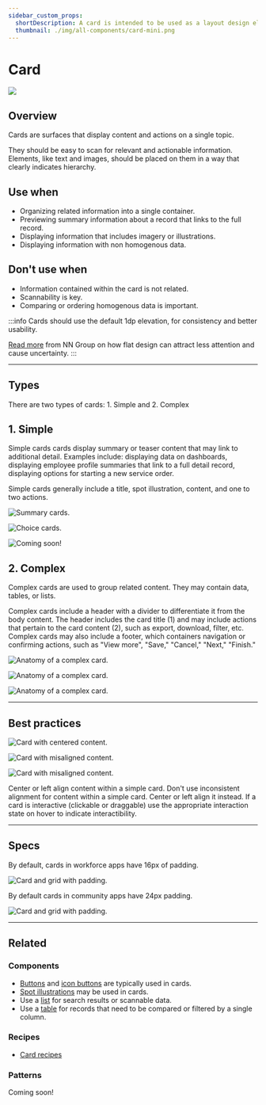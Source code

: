 ```yaml
---
sidebar_custom_props:
  shortDescription: A card is intended to be used as a layout design element to help group related content together into sections.
  thumbnail: ./img/all-components/card-mini.png
---
```


# Card

<ComponentVisual storybookUrl="https://forge.tylerdev.io/main/?path=/docs/components-card--docs">

![](./images/card.png)

</ComponentVisual>

## Overview

Cards are surfaces that display content and actions on a single topic.

They should be easy to scan for relevant and actionable information. Elements, like text and images, should be placed on them in a way that clearly indicates hierarchy.

## Use when

- Organizing related information into a single container.
- Previewing summary information about a record that links to the full record.
- Displaying information that includes imagery or illustrations. 
- Displaying information with non homogenous data. 

## Don't use when

- Information contained within the card is not related. 
- Scannability is key.
- Comparing or ordering homogenous data is important. 

:::info
Cards should use the default 1dp elevation, for consistency and better usability.

[Read more](https://www.nngroup.com/articles/flat-ui-less-attention-cause-uncertainty/) from NN Group on how flat design can attract less attention and cause uncertainty.
:::

---

## Types

There are two types of cards: 1. Simple and 2. Complex

## 1. Simple 

Simple cards cards display summary or teaser content that may link to additional detail. Examples include: displaying data on dashboards, displaying employee profile summaries that link to a full detail record, displaying options for starting a new service order. 

Simple cards generally include a title, spot illustration, content, and one to two actions.

<ImageBlock caption="Simple cards may be used provide summary information that navigates to a full detail record.">

![ Summary cards.](./images/dashboard-cards.png)

</ImageBlock>

<ImageBlock caption="Simple cards may be used to indicate choices in a guided process.">

![ Choice cards.](./images/selection-cards.png)

</ImageBlock>

<ImageBlock caption="Simple cards may be used on dashboards to provide summary data.">

![ Coming soon!](#)

</ImageBlock>

## 2. Complex 

Complex cards are used to group related content. They may contain data, tables, or lists. 

Complex cards include a header with a divider to differentiate it from the body content. The header includes the card title (1) and may include actions that pertain to the card content (2), such as export, download, filter, etc. Complex cards may also include a footer, which containers navigation or confirming actions, such as "View more", "Save," "Cancel," "Next," "Finish."

<ImageBlock caption="Complex cards are comprised of five parts." padded={false}>

![ Anatomy of a complex card.](./images/complex-card-anatomy.png)

</ImageBlock>

<ImageBlock padded={false}>

![ Anatomy of a complex card.](./images/complex-cards-1.png)

</ImageBlock>

<ImageBlock padded={false}>

![ Anatomy of a complex card.](./images/complex-cards-2.png)

</ImageBlock>

--- 

## Best practices 

<DoDontGrid>
  <DoDontRow>
  <DoDontImage>

![Card with centered content.](./images/card-align-do.png)

  </DoDontImage>
  <DoDontImage>

![Card with misaligned content.](./images/card-align-dont.png)

  </DoDontImage>
  <DoDontImage>

![Card with misaligned content.](./images/card-do-interaction.png)

  </DoDontImage>
  </DoDontRow>
  <DoDontRow>
    <DoDont type="do">Center or left align content within a simple card.</DoDont>
    <DoDont type="dont">Don't use inconsistent alignment for content within a simple card. Center or left align it instead.</DoDont>
    <DoDont type="caution">If a card is interactive (clickable or draggable) use the appropriate interaction state on hover to indicate interactibility.</DoDont>
  </DoDontRow>
</DoDontGrid>

---

## Specs

By default, cards in workforce apps have 16px of padding. 

<ImageBlock padded={false} caption="1. Cards in workforce apps have 16px of internal padding. <br>2. Default grid gutter is 16px in workforce apps.">

![ Card and grid with padding.](./images/workforce-padding.png)

</ImageBlock>

By default cards in community apps have 24px padding. 

<ImageBlock padded={false} caption="1. Cards in community apps have 24px of internal padding. <br>2. Default grid gutter is 24px in community apps.">

![ Card and grid with padding.](./images/community-padding.png)

</ImageBlock>

---

## Related

### Components
- [Buttons](/components/buttons/button) and [icon buttons](/components/icon-button) are typically used in cards.
- [Spot illustrations](/get-started/styles/illustrations/#spot-illustrations) may be used in cards. 
- Use a [list](/components/lists/list) for search results or scannable data. 
- Use a [table](/components/table/table) for records that need to be compared or filtered by a single column.

### Recipes

- [Card recipes](/recipes/card/generic)

### Patterns 

Coming soon!
